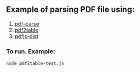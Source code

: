 ## Example of parsing PDF file using:

1. [pdf-parse](https://www.npmjs.com/package/pdf-parse)
2. [pdf2table](https://www.npmjs.com/package/pdf2table)
3. [pdfjs-dist](https://www.npmjs.com/package/pdfjs-dist)

### To run. Example:

`node pdf2table-test.js`
